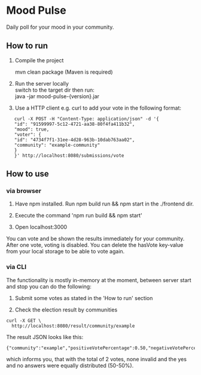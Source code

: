 # Mood Pulse

Daily poll for your mood in your community.

## How to run

1. Compile the project

    mvn clean package (Maven is required)
    
2. Run the server locally <br />
    switch to the target dir then run: <br />
    java -jar mood-pulse-{version}.jar
   
3. Use a HTTP client e.g. curl to add your vote in the following format: 
```
   curl -X POST -H "Content-Type: application/json" -d '{
   "id": "91599997-5c12-4721-aa38-80f4fa411b32",
   "mood": true,
   "voter": {
   "id": "4734f7f1-31ee-4d28-963b-10dab763aa02",
   "community": "example-community"
   }
   }' http://localhost:8080/submissions/vote
```

## How to use

### via browser

1. Have npm installed. Run npm build run && npm start in the ./frontend dir.

2. Execute the command 'npm run build && npm start'

3. Open localhost:3000

You can vote and be shown the results immediately for your community. After one vote, voting is disabled. You can delete the hasVote key-value from your local storage to be able to vote again.

### via CLI

The functionality is mostly in-memory at the moment, between server start and stop you can do the following:

1. Submit some votes as stated in the 'How to run' section

2. Check the election result by communities

```
curl -X GET \
  http://localhost:8080/result/community/example
```

The result JSON looks like this:

```
{"community":"example","positiveVotePercentage":0.50,"negativeVotePercentage":0.50,"invalidVotePercentage":0.00,"allVotePercentage":2}
```

which informs you, that with the total of 2 votes, none invalid and the yes and no answers were equally distributed (50-50%).

